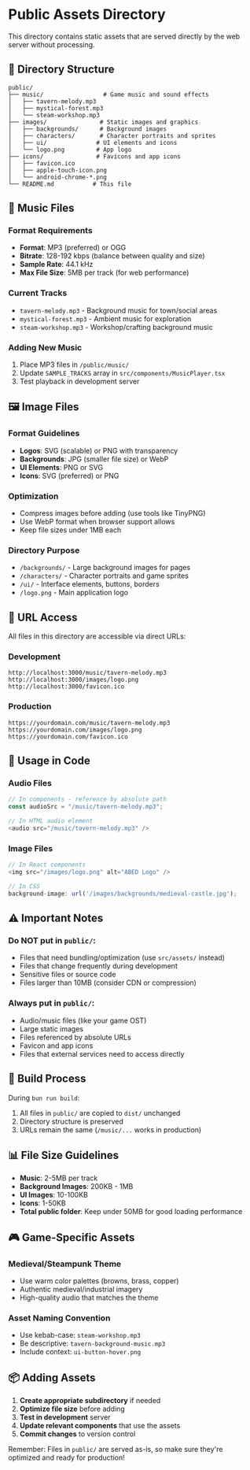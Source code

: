 # Public Assets Directory

This directory contains static assets that are served directly by the web server without processing.

## 📁 Directory Structure

```
public/
├── music/                 # Game music and sound effects
│   ├── tavern-melody.mp3
│   ├── mystical-forest.mp3
│   └── steam-workshop.mp3
├── images/               # Static images and graphics
│   ├── backgrounds/      # Background images
│   ├── characters/       # Character portraits and sprites
│   ├── ui/              # UI elements and icons
│   └── logo.png         # App logo
├── icons/               # Favicons and app icons
│   ├── favicon.ico
│   ├── apple-touch-icon.png
│   └── android-chrome-*.png
└── README.md           # This file
```

## 🎵 Music Files

### Format Requirements
- **Format**: MP3 (preferred) or OGG
- **Bitrate**: 128-192 kbps (balance between quality and size)
- **Sample Rate**: 44.1 kHz
- **Max File Size**: 5MB per track (for web performance)

### Current Tracks
- `tavern-melody.mp3` - Background music for town/social areas
- `mystical-forest.mp3` - Ambient music for exploration
- `steam-workshop.mp3` - Workshop/crafting background music

### Adding New Music
1. Place MP3 files in `/public/music/`
2. Update `SAMPLE_TRACKS` array in `src/components/MusicPlayer.tsx`
3. Test playback in development server

## 🖼️ Image Files

### Format Guidelines
- **Logos**: SVG (scalable) or PNG with transparency
- **Backgrounds**: JPG (smaller file size) or WebP
- **UI Elements**: PNG or SVG
- **Icons**: SVG (preferred) or PNG

### Optimization
- Compress images before adding (use tools like TinyPNG)
- Use WebP format when browser support allows
- Keep file sizes under 1MB each

### Directory Purpose
- `/backgrounds/` - Large background images for pages
- `/characters/` - Character portraits and game sprites
- `/ui/` - Interface elements, buttons, borders
- `/logo.png` - Main application logo

## 🔗 URL Access

All files in this directory are accessible via direct URLs:

### Development
```
http://localhost:3000/music/tavern-melody.mp3
http://localhost:3000/images/logo.png
http://localhost:3000/favicon.ico
```

### Production
```
https://yourdomain.com/music/tavern-melody.mp3
https://yourdomain.com/images/logo.png
https://yourdomain.com/favicon.ico
```

## 📝 Usage in Code

### Audio Files
```typescript
// In components - reference by absolute path
const audioSrc = "/music/tavern-melody.mp3";

// In HTML audio element
<audio src="/music/tavern-melody.mp3" />
```

### Image Files
```typescript
// In React components
<img src="/images/logo.png" alt="ABED Logo" />

// In CSS
background-image: url('/images/backgrounds/medieval-castle.jpg');
```

## ⚠️ Important Notes

### Do NOT put in `public/`:
- Files that need bundling/optimization (use `src/assets/` instead)
- Files that change frequently during development
- Sensitive files or source code
- Files larger than 10MB (consider CDN or compression)

### Always put in `public/`:
- Audio/music files (like your game OST)
- Large static images
- Files referenced by absolute URLs
- Favicon and app icons
- Files that external services need to access directly

## 🔧 Build Process

During `bun run build`:
1. All files in `public/` are copied to `dist/` unchanged
2. Directory structure is preserved
3. URLs remain the same (`/music/...` works in production)

## 📊 File Size Guidelines

- **Music**: 2-5MB per track
- **Background Images**: 200KB - 1MB
- **UI Images**: 10-100KB
- **Icons**: 1-50KB
- **Total public folder**: Keep under 50MB for good loading performance

## 🎮 Game-Specific Assets

### Medieval/Steampunk Theme
- Use warm color palettes (browns, brass, copper)
- Authentic medieval/industrial imagery
- High-quality audio that matches the theme

### Asset Naming Convention
- Use kebab-case: `steam-workshop.mp3`
- Be descriptive: `tavern-background-music.mp3`
- Include context: `ui-button-hover.png`

## 📦 Adding Assets

1. **Create appropriate subdirectory** if needed
2. **Optimize file size** before adding
3. **Test in development** server
4. **Update relevant components** that use the assets
5. **Commit changes** to version control

Remember: Files in `public/` are served as-is, so make sure they're optimized and ready for production!
